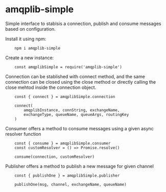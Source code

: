 # amqplib-simple

Simple interface to stablsis a connection, publish and consume messages based on configuration.

Install it using npm:

        npm i amqplib-simple

Create a new instance:

        const amqplibSimple = require('amqplib-simple')

Connection can be stablished with connect method, and the same connection can be closed using the close method or directly calling the close mehtod inside the connection object.

        const { connect } = amqplibSimple.connection

        connect(
            amqplibInstance, connString, exchangeName,
            exchangeType, queueName, queueArgs, routingKey
        )

Consumer offers a method to consume messages using a given async resolver function

        const { consume } = amqplibSimple.consumer
        const customResolver = () => Promise.resolve()

        consume(connection, customResolver)

Publisher offers a method to publish a new message for given channel

        const { publishOne } = amqplibSimple.publisher

        publishOne(msg, channel, exchangeName, queueName)
